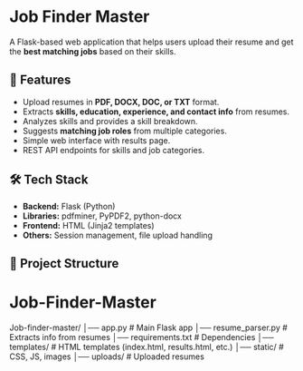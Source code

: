 # Job Finder Master

A Flask-based web application that helps users upload their resume and get the **best matching jobs** based on their skills.

## 🚀 Features
- Upload resumes in **PDF, DOCX, DOC, or TXT** format.
- Extracts **skills, education, experience, and contact info** from resumes.
- Analyzes skills and provides a skill breakdown.
- Suggests **matching job roles** from multiple categories.
- Simple web interface with results page.
- REST API endpoints for skills and job categories.

## 🛠️ Tech Stack
- **Backend:** Flask (Python)
- **Libraries:** pdfminer, PyPDF2, python-docx
- **Frontend:** HTML (Jinja2 templates)
- **Others:** Session management, file upload handling

## 📂 Project Structure
# Job-Finder-Master
Job-finder-master/
│── app.py # Main Flask app
│── resume_parser.py # Extracts info from resumes
│── requirements.txt # Dependencies
│── templates/ # HTML templates (index.html, results.html, etc.)
│── static/ # CSS, JS, images
│── uploads/ # Uploaded resumes
